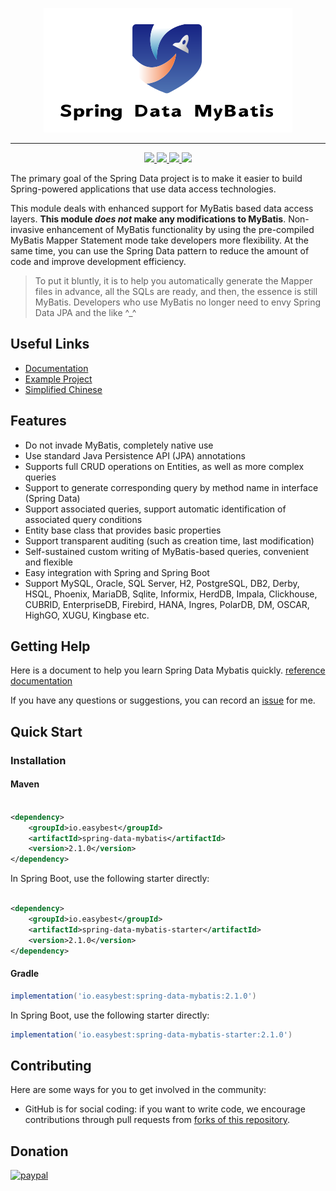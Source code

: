 <p align="center">
    <a href="https://github.com/easybest/spring-data-mybatis">
        <img src="https://raw.githubusercontent.com/easybest/spring-data-mybatis/main/logo.png"/>
    </a>
</p>

----

<p align="center">
    <a href="https://github.com/easybest/spring-data-mybatis/actions/workflows/github-actions-ci.yml" title="Build">
        <img src="https://github.com/easybest/spring-data-mybatis/actions/workflows/github-actions-ci.yml/badge.svg"/>
    </a>
    <a href="https://maven-badges.herokuapp.com/maven-central/io.easybest/spring-data-mybatis" title="Maven Central">
        <img src="https://maven-badges.herokuapp.com/maven-central/io.easybest/spring-data-mybatis/badge.svg"/>
    </a>
    <a href="https://github.com/hatunet/spring-data-mybatis/blob/main/LICENSE" title="License: Apache 2.0">
        <img src="https://img.shields.io/badge/license-Apache_2.0-brightgreen.svg"/>
    </a>
    <a href="https://gitter.im/spring-data-mybatis" title="Gitter chat">
        <img src="https://badges.gitter.im/gitterHQ/gitter.png"/>
    </a>
</p>

The primary goal of the Spring Data project is to make it easier to build Spring-powered applications that use data
access technologies.

This module deals with enhanced support for MyBatis based data access layers.
**This module _does not_ make any modifications to MyBatis**. Non-invasive enhancement of MyBatis functionality by using
the pre-compiled MyBatis Mapper Statement mode take developers more flexibility.
At the same time, you can use the Spring Data pattern to reduce the amount of code and improve development efficiency.

> To put it bluntly, it is to help you automatically generate the Mapper files in advance, all the SQLs are ready, and
> then, the essence is still MyBatis. Developers who use MyBatis no longer need to envy Spring Data JPA and the like ^_^

## Useful Links

* [Documentation](https://sdm.easybest.io)
* [Example Project](https://github.com/easybest/spring-data-mybatis-samples)
* [Simplified Chinese](README_zh.md)

## Features ##

* Do not invade MyBatis, completely native use
* Use standard Java Persistence API (JPA) annotations
* Supports full CRUD operations on Entities, as well as more complex queries
* Support to generate corresponding query by method name in interface (Spring Data)
* Support associated queries, support automatic identification of associated query conditions
* Entity base class that provides basic properties
* Support transparent auditing (such as creation time, last modification)
* Self-sustained custom writing of MyBatis-based queries, convenient and flexible
* Easy integration with Spring and Spring Boot
* Support MySQL, Oracle, SQL Server, H2, PostgreSQL, DB2, Derby, HSQL, Phoenix, MariaDB, Sqlite, Informix, HerdDB,
  Impala, Clickhouse, CUBRID, EnterpriseDB, Firebird, HANA, Ingres, PolarDB, DM, OSCAR,
  HighGO, XUGU, Kingbase etc.

## Getting Help ##

Here is a document to help you learn Spring Data Mybatis quickly. [reference documentation](https://sdm.easybest.io)

If you have any questions or suggestions, you can record
an [issue](https://github.com/easybest/spring-data-mybatis/issues) for me.

## Quick Start ##

### Installation

#### Maven

```xml

<dependency>
    <groupId>io.easybest</groupId>
    <artifactId>spring-data-mybatis</artifactId>
    <version>2.1.0</version>
</dependency>
```

In Spring Boot, use the following starter directly:

```xml

<dependency>
    <groupId>io.easybest</groupId>
    <artifactId>spring-data-mybatis-starter</artifactId>
    <version>2.1.0</version>
</dependency>
```

#### Gradle

```groovy
implementation('io.easybest:spring-data-mybatis:2.1.0')
```

In Spring Boot, use the following starter directly:

```groovy
implementation('io.easybest:spring-data-mybatis-starter:2.1.0')
```

## Contributing

Here are some ways for you to get involved in the community:

* GitHub is for social coding: if you want to write code, we encourage contributions through pull requests
  from [forks of this repository](https://help.github.com/forking/).

## Donation

[![paypal](https://www.paypal.com/en_US/i/btn/x-click-butcc-donate.gif)](https://www.paypal.com/cgi-bin/webscr?cmd=_s-xclick&hosted_button_id=W7PLNCBK5K8JS)

